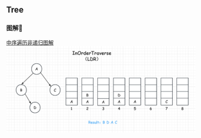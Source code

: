 ## Tree

### 图解🧩

[中序遍历非递归图解](https://github.com/Agility6/data-structure-c/blob/e23e9497485e10fb6ca18351960ff33aebe41a31/Tree/tree-traversal.cpp#L87)
![inOrder](./img/inorder.png)
